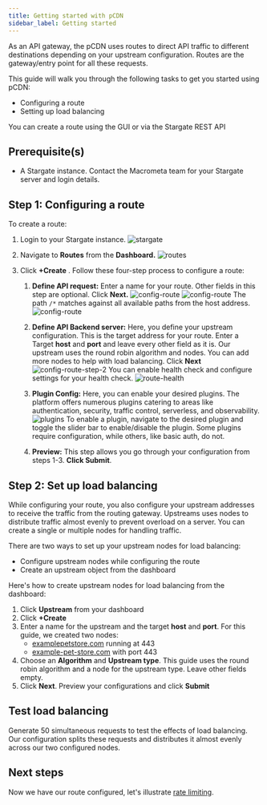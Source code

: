 ```yaml
---
title: Getting started with pCDN
sidebar_label: Getting started
---
```


As an API gateway, the pCDN uses routes to direct API traffic to different destinations depending on your upstream configuration. Routes are the gateway/entry point for all these requests. 

This guide will walk you through the following tasks to get you started using pCDN:

- Configuring a route
- Setting up load balancing

You can create a route using the GUI or via the Stargate REST API

## Prerequisite(s)

- A Stargate instance. Contact the Macrometa team for your Stargate server and login details. 

## Step 1: Configuring a route

To create a route:

1. Login to your Stargate instance.
![stargate](/img/pcdn/login-stargate.jpg)

2. Navigate to **Routes** from the **Dashboard.**
![routes](/img/pcdn/dashboard-routes.png)
1. Click **+Create** . Follow these four-step process to configure a route:

    1. **Define API request:**  Enter a name for your route. Other fields in this step are optional. Click **Next.**
    ![config-route](/img/pcdn/config-route-1.png)
    ![config-route](/img/pcdn/config-route-2.png)
    The path `/*` matches against all available paths from the host address.
    ![config-route](/img/pcdn/config-route-3.png)
    1. **Define API Backend server:** Here, you define your upstream configuration. This is the target address for your route. Enter a Target **host** and **port** and leave every other field as it is. 
    Our upstream uses the round robin algorithm and nodes. You can add more nodes to help with load balancing. Click **Next**
    ![config-route-step-2](/img/pcdn/route-2.png)
     You can enable health check and configure settings for your health check.
    ![route-health](/img/pcdn/route-2-health.png)

    1. **Plugin Config:** Here, you can enable your desired plugins. The platform offers numerous plugins catering to areas like authentication, security, traffic control, serverless, and observability. 
    ![plugins](/img/pcdn/plugins-enable.png)
    To enable a plugin, navigate to the desired plugin and toggle the slider bar to enable/disable the plugin. Some plugins require configuration, while others, like basic auth, do not. 
    1. **Preview:** This step allows you go through your configuration from steps 1-3.  **Click Submit**.

## Step 2: Set up load balancing
 
While configuring your route, you also configure your upstream addresses to receive the traffic from the routing gateway. Upstreams uses nodes to distribute traffic almost evenly to prevent overload on a server. You can create a single or multiple nodes for handling traffic.

There are two ways to set up your upstream nodes for load balancing:

- Configure upstream nodes while configuring the route
- Create an upstream object from the dashboard

Here's how to create upstream nodes for load balancing from the dashboard:

1. Click **Upstream** from your dashboard
2. Click **+Create** 
3. Enter a name for the upstream and the target **host** and **port**. For this guide, we created two nodes:
    - [examplepetstore.com](http://examplepetstore.com)  running at 443
    - [example-pet-store.com](http://example-pet-store.com) with port 443
4. Choose an **Algorithm** and **Upstream type**. This guide uses the round robin algorithm and a node for the upstream type. Leave other fields empty. 
5. Click **Next**. Preview your configurations and click **Submit**

## Test load balancing 

Generate 50 simultaneous requests to test the effects of load balancing.
Our configuration splits these requests and distributes it almost evenly across our two configured nodes.

## Next steps

Now we have our route configured, let's illustrate [rate limiting](02-rate-limiting.md). 
